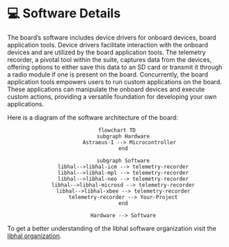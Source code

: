 # 💻 Software Details

The board’s software includes device drivers for onboard devices, board application tools. Device drivers facilitate interaction with the onboard devices and are utilized by the board application tools. The telemetry recorder, a pivotal tool within the suite, captures data from the devices, offering options to either save this data to an SD card or transmit it through a radio module if one is present on the board. Concurrently, the board application tools empowers users to run custom applications on the board. These applications can manipulate the onboard devices and execute custom actions, providing a versatile foundation for developing your own applications.

Here is a diagram of the software architecture of the board:
<div align="center">

```mermaid
flowchart TD
    subgraph Hardware
        Astraeus-I --> Microcontroller
    end
    
    subgraph Software
    libhal-->libhal-icm --> telemetry-recorder
    libhal-->libhal-mpl --> telemetry-recorder
    libhal-->libhal-neo --> telemetry-recorder
    libhal-->libhal-microsd --> telemetry-recorder
    libhal-->libhal-xbee --> telemetry-recorder
    telemetry-recorder --> Your-Project
    end

    Hardware --> Software
```
</div>
To get a better understanding of the libhal software organization visit the <a href="https://libhal.github.io/2.2/contributor_guide/organization/#target-libraries" target="_blank">libhal organization</a>.